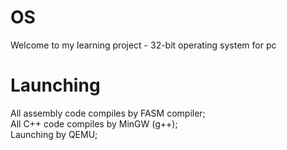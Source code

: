 # OS
Welcome to my learning project - 32-bit operating system for pc

# Launching
All assembly code compiles by FASM compiler;  
All C++ code compiles by MinGW (g++);  
Launching by QEMU;
